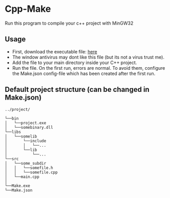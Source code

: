 # Cpp-Make
Run this program to compile your c++ project with MinGW32

## Usage
* First, download the executable file: [here](https://github.com/Monkvy/Cpp-Make/releases/tag/v1.0.0)
* The window antivirus may dont like this file (but its not a virus trust me).
* Add the file to your main directory inside your C++ project.
* Run the file. On the first run, errors are normal. To avoid them, configure the Make.json config-file which has been created after the first run.

## Default project structure (can be changed in Make.json)
```
../project/

└──bin
│   └──project.exe
│   └──somebinary.dll
└──libs
│   └──somelib
│       └──include
│       │   └──...
│       └──lib
│           └──...
└──src
│   └──some_subdir
│   │   └──somefile.h
│   │   └──somefile.cpp
│   └──main.cpp
│
└──Make.exe
└──Make.json
```